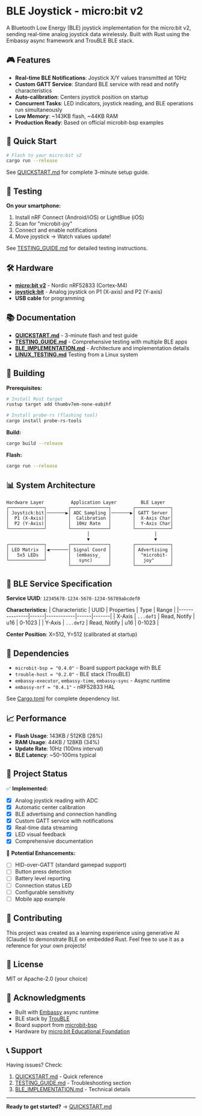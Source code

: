 # BLE Joystick - micro:bit v2

A Bluetooth Low Energy (BLE) joystick implementation for the micro:bit v2, sending real-time analog joystick data wirelessly. Built with Rust using the Embassy async framework and TrouBLE BLE stack.

## 🎮 Features

- **Real-time BLE Notifications**: Joystick X/Y values transmitted at 10Hz
- **Custom GATT Service**: Standard BLE service with read and notify characteristics
- **Auto-calibration**: Centers joystick position on startup
- **Concurrent Tasks**: LED indicators, joystick reading, and BLE operations run simultaneously
- **Low Memory**: ~143KB flash, ~44KB RAM
- **Production Ready**: Based on official microbit-bsp examples

## 🚀 Quick Start

```bash
# Flash to your micro:bit v2
cargo run --release
```

See [QUICKSTART.md](QUICKSTART.md) for complete 3-minute setup guide.

## 📱 Testing

**On your smartphone:**
1. Install nRF Connect (Android/iOS) or LightBlue (iOS)
2. Scan for "microbit-joy"
3. Connect and enable notifications
4. Move joystick → Watch values update!

See [TESTING_GUIDE.md](TESTING_GUIDE.md) for detailed testing instructions.

## 🛠️ Hardware

- **[micro:bit v2](https://en.wikipedia.org/wiki/Micro_Bit)** - Nordic nRF52833 (Cortex-M4)
- **[joystick:bit](https://wiki.elecfreaks.com/en/microbit/expansion-board/joystick-bit-v2/)** - Analog joystick on P1 (X-axis) and P2 (Y-axis)
- **USB cable** for programming

## 📚 Documentation

- **[QUICKSTART.md](QUICKSTART.md)** - 3-minute flash and test guide
- **[TESTING_GUIDE.md](TESTING_GUIDE.md)** - Comprehensive testing with multiple BLE apps
- **[BLE_IMPLEMENTATION.md](BLE_IMPLEMENTATION.md)** - Architecture and implementation details
- **[LINUX_TESTING.md](LINUX_TESTING.md)** Testing from a Linux system

## 🔧 Building

**Prerequisites:**
```bash
# Install Rust target
rustup target add thumbv7em-none-eabihf

# Install probe-rs (flashing tool)
cargo install probe-rs-tools
```

**Build:**
```bash
cargo build --release
```

**Flash:**
```bash
cargo run --release
```

## 📊 System Architecture

```
Hardware Layer          Application Layer         BLE Layer
┌─────────────┐        ┌──────────────┐        ┌─────────────┐
│ Joystick:bit│───────▶│ ADC Sampling │───────▶│ GATT Server │
│  P1 (X-Axis)│        │  Calibration │        │  X-Axis Char│
│  P2 (Y-Axis)│        │  10Hz Rate   │        │  Y-Axis Char│
└─────────────┘        └──────────────┘        └─────────────┘
                              │                        │
                              ▼                        ▼
┌─────────────┐        ┌──────────────┐        ┌─────────────┐
│ LED Matrix  │◀───────│ Signal Coord │        │ Advertising │
│   5x5 LEDs  │        │  (embassy_   │        │  "microbit- │
└─────────────┘        │   sync)      │        │   joy"      │
                       └──────────────┘        └─────────────┘
```

## 🔌 BLE Service Specification

**Service UUID**: `12345678-1234-5678-1234-56789abcdef0`

**Characteristics:**
| Characteristic | UUID | Properties | Type | Range |
|---------------|------|------------|------|-------|
| X-Axis | `...def1` | Read, Notify | u16 | 0-1023 |
| Y-Axis | `...def2` | Read, Notify | u16 | 0-1023 |

**Center Position**: X=512, Y=512 (calibrated at startup)

## 🧩 Dependencies

- `microbit-bsp = "0.4.0"` - Board support package with BLE
- `trouble-host = "0.2.0"` - BLE stack (TrouBLE)
- `embassy-executor`, `embassy-time`, `embassy-sync` - Async runtime
- `embassy-nrf = "0.4.1"` - nRF52833 HAL

See [Cargo.toml](Cargo.toml) for complete dependency list.

## 📈 Performance

- **Flash Usage**: 143KB / 512KB (28%)
- **RAM Usage**: 44KB / 128KB (34%)
- **Update Rate**: 10Hz (100ms interval)
- **BLE Latency**: ~50-100ms typical

## 🎯 Project Status

✅ **Implemented:**
- [x] Analog joystick reading with ADC
- [x] Automatic center calibration
- [x] BLE advertising and connection handling
- [x] Custom GATT service with notifications
- [x] Real-time data streaming
- [x] LED visual feedback
- [x] Comprehensive documentation

🚧 **Potential Enhancements:**
- [ ] HID-over-GATT (standard gamepad support)
- [ ] Button press detection
- [ ] Battery level reporting
- [ ] Connection status LED
- [ ] Configurable sensitivity
- [ ] Mobile app example

## 🤝 Contributing

This project was created as a learning experience using generative AI (Claude) to demonstrate BLE on embedded Rust. Feel free to use it as a reference for your own projects!

## 📝 License

MIT or Apache-2.0 (your choice)

## 🙏 Acknowledgments

- Built with [Embassy](https://embassy.dev/) async runtime
- BLE stack by [TrouBLE](https://github.com/embassy-rs/trouble)
- Board support from [microbit-bsp](https://github.com/lulf/microbit-bsp)
- Hardware by [micro:bit Educational Foundation](https://microbit.org)

## 📞 Support

Having issues? Check:
1. [QUICKSTART.md](QUICKSTART.md) - Quick reference
2. [TESTING_GUIDE.md](TESTING_GUIDE.md) - Troubleshooting section
3. [BLE_IMPLEMENTATION.md](BLE_IMPLEMENTATION.md) - Technical details

---

**Ready to get started?** → [QUICKSTART.md](QUICKSTART.md)
